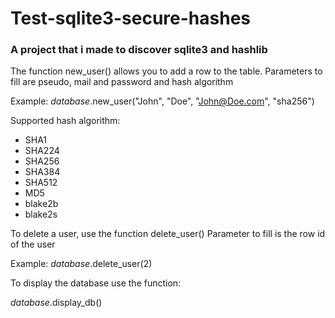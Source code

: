 # Test-sqlite3-secure-hashes
### A project that i made to discover sqlite3 and hashlib

The function new_user() allows you to add a row to the table.
Parameters to fill are pseudo, mail and password and hash algorithm

Example: *database*.new_user("John", "Doe", "John@Doe.com", "sha256")

Supported hash algorithm:

- SHA1 
- SHA224 
- SHA256
- SHA384
- SHA512
- MD5
- blake2b
- blake2s

To delete a user, use the function delete_user()
Parameter to fill is the row id of the user

Example: *database*.delete_user(2)

To display the database use the function:

*database*.display_db()

